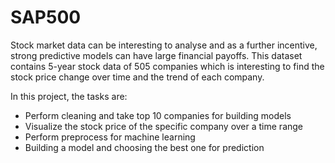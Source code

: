 # SAP500

Stock market data can be interesting to analyse and as a further incentive, strong predictive models can have large financial payoffs. This dataset contains 5-year stock data of 505 companies which is interesting to find the stock price change over time and the trend of each company.

In this project, the tasks are:
- Perform cleaning and take top 10 companies for building models
- Visualize the stock price of the specific company over a time range
- Perform preprocess for machine learning
- Building a model and choosing the best one for prediction
